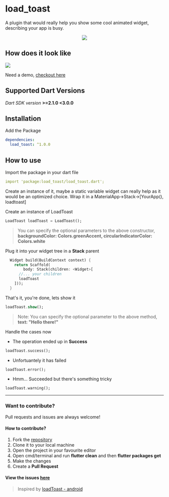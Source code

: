 # load_toast

A plugin that would really help you show some cool animated widget, describing your app is busy.
<p align="center">
  <img src="https://raw.githubusercontent.com/fayaz07/load_toast/master/mockup.png" align="center"/>
</p>


## How does it look like
<img src="https://raw.githubusercontent.com/fayaz07/load_toast/master/loadtoast_sketch.png"/>

Need a demo, [checkout here](https://raw.githubusercontent.com/fayaz07/load_toast/master/demo.mp4)

## Supported Dart Versions
*Dart SDK version* **>=2.1.0 <3.0.0**


## Installation
Add the Package
```yaml
dependencies:
  load_toast: ^1.0.0
```

## How to use

Import the package in your dart file
```yaml
import 'package:load_toast/load_toast.dart';
```

Create an instance of it, maybe a static variable widget can really help as it would be an optimized choice. Wrap it in a MaterialApp->Stack->[YourApp(), loadtoast]

Create an instance of LoadToast
```dart
LoadToast loadToast = LoadToast();
```
> You can specify the optional parameters to the above constructor, **backgroundColor: Colors.greenAccent, circularIndicatorColor: Colors.white**

Plug it into your widget tree in a **Stack** parent
```dart  
  Widget build(BuildContext context) {
    return Scaffold(
        body: Stack(children: <Widget>[
      //... your children
      loadToast
    ]));
  }
```

That's it, you're done, lets show it
```dart
loadToast.show();
```
> Note: You can specify the optional parameter to the above method, **text: "Hello there!"**

Handle the cases now
* The operation ended up in **Success**
```dart
loadToast.success();
```

* Unfortuantely it has failed
```dart
loadToast.error();
```

* Hmm... Succeeded but there's something tricky
```dart
loadToast.warning();
```
---
### Want to contribute? 
Pull requests and issues are always welcome!

#### How to contribute?
<ol>
  <li> Fork the <a href="https://github.com/fayaz07/load_toast">repository</a></li>
  <li> Clone it to your local machine </li>
  <li> Open the project in your favourite editor </li>  
  <li> Open cmd/terminal and run <b>flutter clean</b> and then <b>flutter packages get</b> </li>
  <li> Make the changes </li>
  <li> Create a <b>Pull Request</b> </li>
</ol>

#### View the issues [here](https://github.com/fayaz07/load_toast/issues)

> Inspired by [loadToast - android](https://github.com/code-mc/loadtoast)
